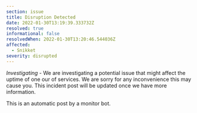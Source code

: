 ```yaml
---
section: issue
title: Disruption Detected
date: 2022-01-30T13:19:39.333732Z
resolved: true
informational: false
resolvedWhen: 2022-01-30T13:20:46.544036Z
affected:
  - Snikket
severity: disrupted
---
```

*Investigating* - We are investigating a potential issue that might affect the uptime of one our of services. We are sorry for any inconvenience this may cause you. This incident post will be updated once we have more information.

This is an automatic post by a monitor bot.
        
